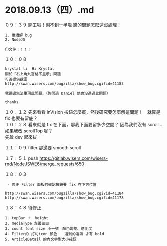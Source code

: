 # 2018.09.13（四）.md

０９：３９ 開工啦！剩不到一半啦 錢的問題怎麼還沒處理！  
```
1. 繼續解 bug
2. NodeJS 

印文件！！！！
```

１０：０８  
```
krystal li  Hi Krystal
關於「右上角九宫格不显示」問題
可否提供截圖
http://swan.wisers.com/bugzilla/show_bug.cgi?id=41183

我這邊無法重現此問題、（詢問過 Daniel 他也沒遇過此問題）

thanks
```
１０：１２ 先來看看 inVision 按鈕怎麼擺，然後研究要怎麼解這問題！　就算是 fix 也要有留底？  
１０：２８ 看來就是 fix 在下面，那我下面要留多少空間？ 因為我們沒有 scroll .. 如果我改 scrollTop 呢？  
先啟 dev 起來拔  

１１：０９ filter 那邊要 smooth scroll  

１７：５１ push https://gitlab.wisers.com/wisers-rnd/NodeJSWE6/merge_requests/650  

１８：０３  
```
 - 修正 Filter 面板的確認按鈕要 fix 在下方位置

http://swan.wisers.com/bugzilla/show_bug.cgi?id=41184
http://swan.wisers.com/bugzilla/show_bug.cgi?id=41178
```


１８：４８ 待修正  
```
1. topBar ＋　height
2. mediaType 左邊留白
3. count font size 小一號　顏色調整、透明度
4. Filter的 打勾icon 顏色　　選到的選項 才有 bold
5. ArticleDetail 的內文字型大小確認
```

